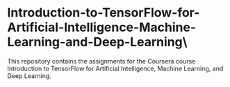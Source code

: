# Introduction-to-TensorFlow-for-Artificial-Intelligence-Machine-Learning-and-Deep-Learning\


This repository contains the assignments for the Coursera course Introduction to TensorFlow for Artificial Intelligence, Machine Learning, and Deep Learning.
